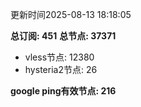 更新时间2025-08-13 18:18:05

**总订阅: 451**
**总节点: 37371**
- vless节点: 12380
- hysteria2节点: 26

**google ping有效节点: 216**

